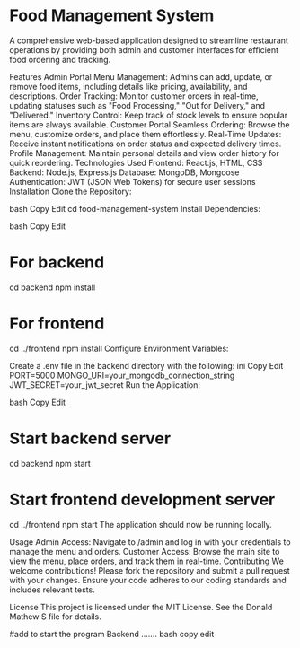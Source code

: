 # Food Management System

A comprehensive web-based application designed to streamline restaurant operations by providing both admin and customer interfaces for efficient food ordering and tracking.

Features
Admin Portal
Menu Management: Admins can add, update, or remove food items, including details like pricing, availability, and descriptions.
Order Tracking: Monitor customer orders in real-time, updating statuses such as "Food Processing," "Out for Delivery," and "Delivered."
Inventory Control: Keep track of stock levels to ensure popular items are always available.
Customer Portal
Seamless Ordering: Browse the menu, customize orders, and place them effortlessly.
Real-Time Updates: Receive instant notifications on order status and expected delivery times.
Profile Management: Maintain personal details and view order history for quick reordering.
Technologies Used
Frontend: React.js, HTML, CSS
Backend: Node.js, Express.js
Database: MongoDB, Mongoose
Authentication: JWT (JSON Web Tokens) for secure user sessions
Installation
Clone the Repository:

bash
Copy
Edit
cd food-management-system
Install Dependencies:

bash
Copy
Edit
# For backend
cd backend
npm install

# For frontend
cd ../frontend
npm install
Configure Environment Variables:

Create a .env file in the backend directory with the following:
ini
Copy
Edit
PORT=5000
MONGO_URI=your_mongodb_connection_string
JWT_SECRET=your_jwt_secret
Run the Application:

bash
Copy
Edit
# Start backend server
cd backend
npm start

# Start frontend development server
cd ../frontend
npm start
The application should now be running locally.

Usage
Admin Access: Navigate to /admin and log in with your credentials to manage the menu and orders.
Customer Access: Browse the main site to view the menu, place orders, and track them in real-time.
Contributing
We welcome contributions! Please fork the repository and submit a pull request with your changes. Ensure your code adheres to our coding standards and includes relevant tests.

License
This project is licensed under the MIT License. See the Donald Mathew S file for details.

#add to start the program
Backend .......
    bash
    copy 
    edit

